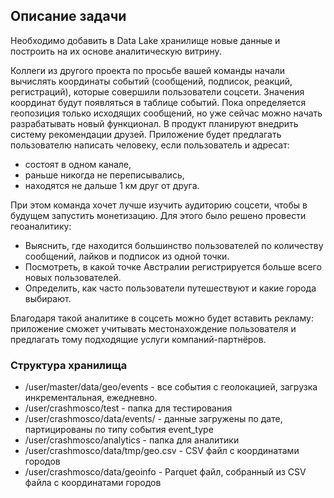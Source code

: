 ## Описание задачи

Необходимо добавить в Data Lake хранилище новые данные и построить на их основе аналитическую витрину. 

Коллеги из другого проекта по просьбе вашей команды начали вычислять координаты событий (сообщений, подписок, реакций, регистраций), которые совершили пользователи соцсети. Значения координат будут появляться в таблице событий. Пока определяется геопозиция только исходящих сообщений, но уже сейчас можно начать разрабатывать новый функционал. 
В продукт планируют внедрить систему рекомендации друзей. Приложение будет предлагать пользователю написать человеку, если пользователь и адресат:

- состоят в одном канале,
- раньше никогда не переписывались,
- находятся не дальше 1 км друг от друга.

При этом команда хочет лучше изучить аудиторию соцсети, чтобы в будущем запустить монетизацию. Для этого было решено провести геоаналитику:

- Выяснить, где находится большинство пользователей по количеству сообщений, лайков и подписок из одной точки.
- Посмотреть, в какой точке Австралии регистрируется больше всего новых пользователей.
- Определить, как часто пользователи путешествуют и какие города выбирают.

Благодаря такой аналитике в соцсеть можно будет вставить рекламу: приложение сможет учитывать местонахождение пользователя и предлагать тому подходящие услуги компаний-партнёров. 

### Структура хранилища
* /user/master/data/geo/events - все события с геолокацией, загрузка инкрементальная, ежедневно.
* /user/crashmosco/test - папка для тестирования
* /user/crashmosco/data/events/ - данные загружены по дате, партицированы по типу события event_type
* /user/crashmosco/analytics - папка для аналитики
* /user/crashmosco/data/tmp/geo.csv - CSV файл с координатами городов
* /user/crashmosco/data/geoinfo - Parquet файл, собранный из CSV файла с координатами городов